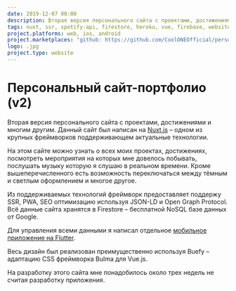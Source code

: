 ```yaml
---
date: 2019-12-07 00:00
description: Вторая версия персонального сайта с проектами, достижениями и многим другим. Данный сайт был написан на [Nuxt.js](https://ru.nuxtjs.org) – одном из крупных фреймворков поддерживающем актуальные технологии.
tags: nuxt, ssr, spotify-api, firestore, heroku, vue, firebase, website, app, flutter
project.platforms: web, ios, android
project.marketplaces: "github: https://github.com/CoolONEOfficial/personal_site_nuxt"
logo: .jpg
project.type: website
---
```

# Персональный сайт-портфолио (v2)

Вторая версия персонального сайта с проектами, достижениями и многим другим. Данный сайт был написан на [Nuxt.js](https://ru.nuxtjs.org) – одном из крупных фреймворков поддерживающем актуальные технологии.

На этом сайте можно узнать о всех моих проектах, достижениях, посмотреть мероприятия на которых мне довелось побывать, послушать музыку которую я слушаю в реальном времени. Кроме вышеперечисленного есть возможность переключаться между тёмным и светлым оформлением и многое другое.

Из поддерживаемых технологий фреймворк предоставляет поддержу SSR, PWA, SEO оптимизацию используя JSON-LD и Open Graph Protocol.
Всё данные сайта хранятся в Firestore – бесплатной NoSQL базе данных от Google.

Для управления всеми данными я написал отдельное [мобильное приложение на Flutter](https://github.com/CoolONEOfficial/personal_site_app).

Весь дизайн был реализован преимущественно используя Buefy – адаптацию CSS фреймворка Bulma для Vue.js.

На разработку этого сайта мне понадобилось около трех недель не считая разработку приложения.
